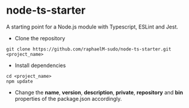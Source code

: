 # node-ts-starter
A starting point for a Node.js module with Typescript, ESLint and Jest.

- Clone the repository
```
git clone https://github.com/raphaelM-sudo/node-ts-starter.git <project_name>
```
- Install dependencies
```
cd <project_name>
npm update
```
- Change the **name**, **version**, **description**, **private**, **repository** and **bin** properties of the package.json accordingly.
